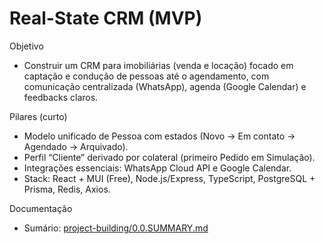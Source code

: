 # Real-State CRM (MVP)

Objetivo
- Construir um CRM para imobiliárias (venda e locação) focado em captação e condução de pessoas até o agendamento, com comunicação centralizada (WhatsApp), agenda (Google Calendar) e feedbacks claros.

Pilares (curto)
- Modelo unificado de Pessoa com estados (Novo → Em contato → Agendado → Arquivado).
- Perfil “Cliente” derivado por colateral (primeiro Pedido em Simulação).
- Integrações essenciais: WhatsApp Cloud API e Google Calendar.
- Stack: React + MUI (Free), Node.js/Express, TypeScript, PostgreSQL + Prisma, Redis, Axios.

Documentação
- Sumário: [project-building/0.0.SUMMARY.md](project-building/0.0.SUMMARY.md)
